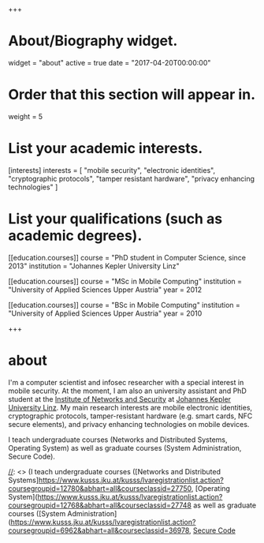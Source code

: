 +++
# About/Biography widget.
widget = "about"
active = true
date = "2017-04-20T00:00:00"

# Order that this section will appear in.
weight = 5

# List your academic interests.
[interests]
  interests = [
    "mobile security",
    "electronic identities",
    "cryptographic protocols",
    "tamper resistant hardware",
    "privacy enhancing technologies"
  ]

# List your qualifications (such as academic degrees).
[[education.courses]]
  course = "PhD student in Computer Science, since 2013"
  institution = "Johannes Kepler University Linz"

[[education.courses]]
  course = "MSc in Mobile Computing"
  institution = "University of Applied Sciences Upper Austria"
  year = 2012

[[education.courses]]
  course = "BSc in Mobile Computing"
  institution = "University of Applied Sciences Upper Austria"
  year = 2010

+++


# about

[//]: <> (mobile security and privacy researcher... where I also obtained my PhD in 2018)

I'm a computer scientist and infosec researcher with a special interest in mobile security. At the moment, I am also an university assistant and PhD student at the [Institute of Networks and Security](https://ins.jku.at) at [Johannes Kepler University Linz](https://www.jku.at). My main research interests are  mobile electronic identities, cryptographic protocols, tamper-resistant hardware (e.g. smart cards, NFC secure elements), and privacy enhancing technologies on mobile devices.

I teach undergraduate courses (Networks and Distributed Systems, Operating System) as well as graduate courses (System Administration, Secure Code).

[//]: <> (I teach undergraduate courses ([Networks and Distributed Systems]https://www.kusss.jku.at/kusss/lvaregistrationlist.action?coursegroupid=12780&abhart=all&courseclassid=27750, [Operating System](https://www.kusss.jku.at/kusss/lvaregistrationlist.action?coursegroupid=12768&abhart=all&courseclassid=27748 as well as graduate courses ([System Administration](https://www.kusss.jku.at/kusss/lvaregistrationlist.action?coursegroupid=6962&abhart=all&courseclassid=36978, [Secure Code](https://www.kusss.jku.at/kusss/lvaregistrationlist.action?coursegroupid=6941&abhart=all&courseclassid=36975.)